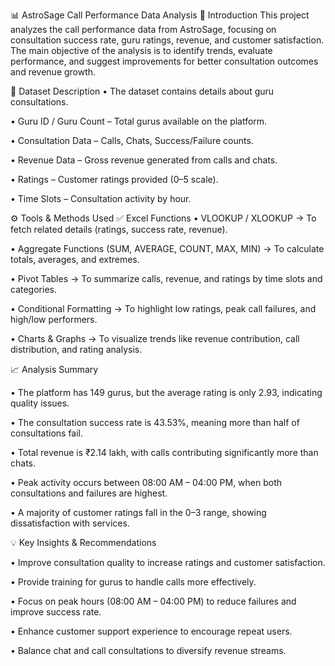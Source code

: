 📊 AstroSage Call Performance Data Analysis
📌 Introduction
This project analyzes the call performance data from AstroSage, focusing on consultation success rate, guru ratings, revenue, and customer satisfaction.
The main objective of the analysis is to identify trends, evaluate performance, and suggest improvements for better consultation outcomes and revenue growth.

📂 Dataset Description
• The dataset contains details about guru consultations.

• Guru ID / Guru Count – Total gurus available on the platform.

• Consultation Data – Calls, Chats, Success/Failure counts.

• Revenue Data – Gross revenue generated from calls and chats.

• Ratings – Customer ratings provided (0–5 scale).

• Time Slots – Consultation activity by hour.

⚙️ Tools & Methods Used
✅ Excel Functions
• VLOOKUP / XLOOKUP → To fetch related details (ratings, success rate, revenue).

• Aggregate Functions (SUM, AVERAGE, COUNT, MAX, MIN) → To calculate totals, averages, and extremes.

• Pivot Tables → To summarize calls, revenue, and ratings by time slots and categories.

• Conditional Formatting → To highlight low ratings, peak call failures, and high/low performers.

• Charts & Graphs → To visualize trends like revenue contribution, call distribution, and rating analysis.

📈 Analysis Summary

• The platform has 149 gurus, but the average rating is only 2.93, indicating quality issues.

• The consultation success rate is 43.53%, meaning more than half of consultations fail.

• Total revenue is ₹2.14 lakh, with calls contributing significantly more than chats.

• Peak activity occurs between 08:00 AM – 04:00 PM, when both consultations and failures are highest.

• A majority of customer ratings fall in the 0–3 range, showing dissatisfaction with services.

💡 Key Insights & Recommendations

• Improve consultation quality to increase ratings and customer satisfaction.

• Provide training for gurus to handle calls more effectively.

• Focus on peak hours (08:00 AM – 04:00 PM) to reduce failures and improve success rate.

• Enhance customer support experience to encourage repeat users.

• Balance chat and call consultations to diversify revenue streams.
